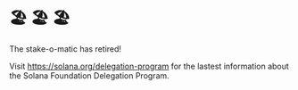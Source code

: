 # :beach_umbrella: :beach_umbrella: :beach_umbrella:
The stake-o-matic has retired!

Visit https://solana.org/delegation-program for the lastest information about the Solana Foundation Delegation Program.
